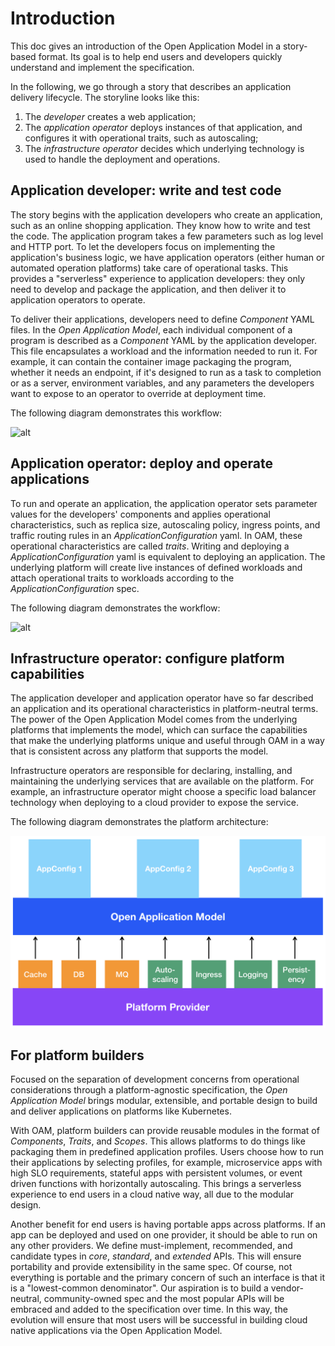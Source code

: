 # Introduction

This doc gives an introduction of the Open Application Model in a story-based format. Its goal is to help end users and developers quickly understand and implement the specification.

In the following, we go through a story that describes an application delivery lifecycle. The storyline looks like this:

1. The _developer_ creates a web application;
2. The _application operator_ deploys instances of that application, and configures it with operational traits, such as autoscaling;
3. The _infrastructure operator_ decides which underlying technology is used to handle the deployment and operations.

## Application developer: write and test code

The story begins with the application developers who create an application, such as an online shopping application. They know how to write and test the code. The application program takes a few parameters such as log level and HTTP port. To let the developers focus on implementing the application's business logic, we have application operators (either human or automated operation platforms) take care of operational tasks. This provides a "serverless" experience to application developers: they only need to develop and package the application, and then deliver it to application operators to operate.

To deliver their applications, developers need to define _Component_ YAML files. In the _Open Application Model_, each individual component of a program is described as a _Component_ YAML by the application developer. This file encapsulates a workload and the information needed to run it. For example, it can contain the container image packaging the program, whether it needs an endpoint, if it's designed to run as a task to completion or as a server, environment variables, and any parameters the developers want to expose to an operator to override at deployment time.

The following diagram demonstrates this workflow:

![alt](./assets/dev2ops.jpg)

## Application operator: deploy and operate applications

To run and operate an application, the application operator sets parameter values for the developers' components and applies operational characteristics, such as replica size, autoscaling policy, ingress points, and traffic routing rules in an _ApplicationConfiguration_ yaml. In OAM, these operational characteristics are called _traits_. Writing and deploying a _ApplicationConfiguration_ yaml is equivalent to deploying an application. The underlying platform will create live instances of defined workloads and attach operational traits to workloads according to the _ApplicationConfiguration_ spec.

The following diagram demonstrates the workflow:

![alt](./assets/ops-deploy-app.jpg)

## Infrastructure operator: configure platform capabilities

The application developer and application operator have so far described an application and its operational characteristics in platform-neutral terms. The power of the Open Application Model comes from the underlying platforms that implements the model, which can surface the capabilities that make the underlying platforms unique and useful through OAM in a way that is consistent across any platform that supports the model.

Infrastructure operators are responsible for declaring, installing, and maintaining the underlying services that are available on the platform. For example, an infrastructure operator might choose a specific load balancer technology when deploying to a cloud provider to expose the service.

The following diagram demonstrates the platform architecture:

![alt](./assets/platform_arch.png)


## For platform builders

Focused on the separation of development concerns from operational considerations through a platform-agnostic specification, the _Open Application Model_ brings modular, extensible, and portable design to build and deliver applications on platforms like Kubernetes.

With OAM, platform builders can provide reusable modules in the format of _Components_, _Traits_, and _Scopes_. This allows platforms to do things like packaging them in predefined application profiles. Users choose how to run their applications by selecting profiles, for example, microservice apps with high SLO requirements, stateful apps with persistent volumes, or event driven functions with horizontally autoscaling. This brings a serverless experience to end users in a cloud native way, all due to the modular design.

Another benefit for end users is having portable apps across platforms. If an app can be deployed and used on one provider, it should be able to run on any other providers. We define must-implement, recommended, and candidate types in _core_, _standard_, and _extended_ APIs. This will ensure portability and provide extensibility in the same spec. Of course, not everything is portable and the primary concern of such an interface is that it is a "lowest-common denominator". Our aspiration is to build a vendor-neutral, community-owned spec and the most popular APIs will be embraced and added to the specification over time. In this way, the evolution will ensure that most users will be successful in building cloud native applications via the Open Application Model.
